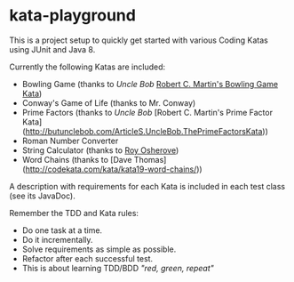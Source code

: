 # kata-playground
This is a project setup to quickly get started with various Coding Katas using JUnit and Java 8.

Currently the following Katas are included:

* Bowling Game (thanks to _Uncle Bob_ [Robert C. Martin's Bowling Game Kata](http://butunclebob.com/ArticleS.UncleBob.TheBowlingGameKata))
* Conway's Game of Life (thanks to Mr. Conway)
* Prime Factors (thanks to _Uncle Bob_ [Robert C. Martin's Prime Factor Kata] (http://butunclebob.com/ArticleS.UncleBob.ThePrimeFactorsKata))
* Roman Number Converter
* String Calculator (thanks to [Roy Osherove](http://osherove.com/tdd-kata-1/))
* Word Chains (thanks to [Dave Thomas] (http://codekata.com/kata/kata19-word-chains/))

A description with requirements for each Kata is included in each test class (see its JavaDoc).

Remember the TDD and Kata rules:
- Do one task at a time. 
- Do it incrementally. 
- Solve requirements as simple as possible.
- Refactor after each successful test.
- This is about learning TDD/BDD *"red, green, repeat"*
